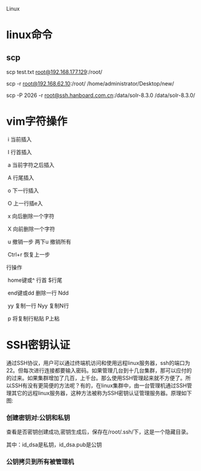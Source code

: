 Linux

# linux命令

## scp

scp test.txt root@192.168.177.129:/root/

scp -r root@192.168.62.10:/root/ /home/administrator/Desktop/new/

scp  -P 2026 -r root@ssh.hanboard.com.cn:/data/solr-8.3.0   /data/solr-8.3.0/ 



# vim字符操作

​	i 当前插入

​	I 行首插入

​	a 当前字符之后插入

​	A 行尾插入

​	o 下一行插入

​	O 上一行插e入

​	x 向后删除一个字符

​	X 向前删除一个字符

​	u 撤销一步  两下u 撤销所有

​	Ctrl+r 恢复上一步

 

   行操作

​	home键或^ 行首 $行尾

​	end键或dd 删除一行 Ndd

​	yy 复制一行 Nyy 复制N行

​	p  将复制行粘贴 P上粘

# SSH密钥认证

通过SSH协议，用户可以通过终端机访问和使用远程linux服务器，ssh的端口为22。但每次进行连接都要输入密码。如果管理几台到十几台集群，那可以应付的的过来。如果集群增加了几百，上千台。那么使用SSH管理起来就不方便了。所以SSH有没有更简便的方法呢？有的，在linux集群中，由一台管理机通过SSH管理其它的远程linux服务器，这种方法被称为SSH密钥认证管理服务器。原理如下图:

### 创建密钥对:公钥和私钥



查看是否密钥创建成功,密钥生成后，保存在/root/.ssh/下，这是一个隐藏目录。

其中：id_dsa是私钥，id_dsa.pub是公钥



### 公钥拷贝到所有被管理机

